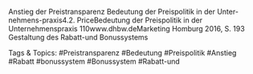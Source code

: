 Anstieg der Preistransparenz
Bedeutung der Preispolitik in der Unter-nehmens-praxis4.2. PriceBedeutung der Preispolitik in der Unternehmenspraxis
110www.dhbw.deMarketing
Homburg 2016, S. 193
Gestaltung des Rabatt-und Bonussystems

   Tags & Topics:
   #Preistransparenz
   #Bedeutung
   #Preispolitik
   #Anstieg
   #Rabatt
   #bonussystem
   #Bonussystem
   #Rabatt-und